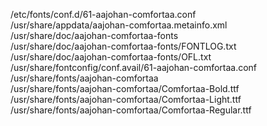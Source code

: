 /etc/fonts/conf.d/61-aajohan-comfortaa.conf  
/usr/share/appdata/aajohan-comfortaa.metainfo.xml  
/usr/share/doc/aajohan-comfortaa-fonts  
/usr/share/doc/aajohan-comfortaa-fonts/FONTLOG.txt  
/usr/share/doc/aajohan-comfortaa-fonts/OFL.txt  
/usr/share/fontconfig/conf.avail/61-aajohan-comfortaa.conf  
/usr/share/fonts/aajohan-comfortaa  
/usr/share/fonts/aajohan-comfortaa/Comfortaa-Bold.ttf  
/usr/share/fonts/aajohan-comfortaa/Comfortaa-Light.ttf  
/usr/share/fonts/aajohan-comfortaa/Comfortaa-Regular.ttf  
